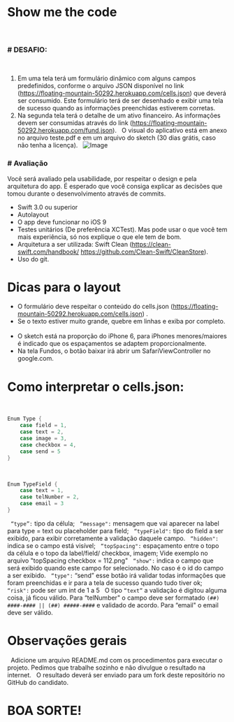 # Show me the code
 
### # DESAFIO:
 
1. Em uma tela terá um formulário dinâmico com alguns campos predefinidos, conforme o arquivo JSON disponível no link (https://floating-mountain-50292.herokuapp.com/cells.json) que deverá ser consumido. Este formulário terá de ser desenhado e exibir uma tela de sucesso quando as informações preenchidas estiverem corretas.
 
2. Na segunda tela terá o detalhe de um ativo financeiro. As informações devem ser consumidas através do link (https://floating-mountain-50292.herokuapp.com/fund.json).
  
O visual do aplicativo está em anexo no arquivo teste.pdf e em um arquivo do sketch (30 dias grátis, caso não tenha a licença).
 
![Image](https://floating-mountain-50292.herokuapp.com/telas.png)
 
### # Avaliação
Você será avaliado pela usabilidade, por respeitar o design e pela arquitetura do app. É esperado que você consiga explicar as decisões que tomou durante o desenvolvimento através de commits.
 
- Swift 3.0 ou superior
 
- Autolayout
 
- O app deve funcionar no iOS 9
 
- Testes unitários (De preferência XCTest). Mas pode usar o que você tem mais experiência, só nos explique o que ele tem de bom.
 
- Arquitetura a ser utilizada: Swift Clean (https://clean-swift.com/handbook/ https://github.com/Clean-Swift/CleanStore).
 
- Uso do git.
 
# Dicas para o layout
- O formulário deve respeitar o conteúdo do cells.json (https://floating-mountain-50292.herokuapp.com/cells.json) .
 
- Se o texto estiver muito grande, quebre em linhas e exiba por completo.
 
- O sketch está na proporção do iPhone 6, para iPhones menores/maiores é indicado que os espaçamentos se adaptem proporcionalmente.
 
- Na tela Fundos, o botão baixar irá abrir um SafariViewController no google.com.
 
# Como interpretar o cells.json:
 
```Swift
Enum Type {
    case field = 1,
    case text = 2,
    case image = 3,
    case checkbox = 4,
    case send = 5
}
```
 
```Swift
Enum TypeField {
    case text = 1,
    case telNumber = 2,
    case email = 3
}
```
 
`“type”:` tipo da célula;
 
`“message":` mensagem que vai aparecer na label para type = text ou placeholder para field;
 
`“typeField":` tipo do field a ser exibido, para exibir corretamente a validação daquele campo.
 
`“hidden":` indica se o campo está visível;
 
`“topSpacing":` espaçamento entre o topo da célula e o topo da label/field/ checkbox, imagem; Vide exemplo no arquivo "topSpacing checkbox = 112.png"
 
`“show":` indica o campo que será exibido quando este campo for selecionado. No caso é o id do campo a ser exibido.
 
`“type":` “send” esse botão irá validar todas informações que foram preenchidas e ir para a tela de sucesso quando tudo tiver ok;
 
`“risk":` pode ser um int de 1 a 5
 
O tipo `“text”` a validação é digitou alguma coisa, já ficou válido.
Para “telNumber" o campo deve ser formatado `(##) ####-#### || (##) #####-####` e validado de acordo.
Para “email" o email deve ser válido.
 
# Observações gerais
 
Adicione um arquivo README.md com os procedimentos para executar o projeto.
Pedimos que trabalhe sozinho e não divulgue o resultado na internet.
 
O resultado deverá ser enviado para um fork deste repositório no GitHub do candidato.

# BOA SORTE!
